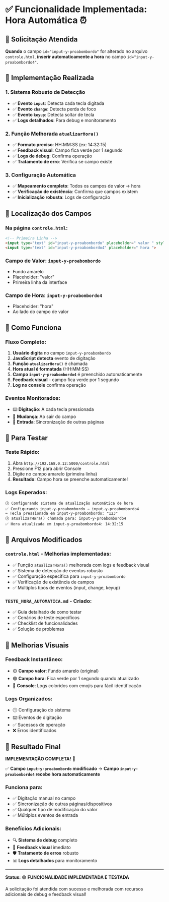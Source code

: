 # ✅ Funcionalidade Implementada: Hora Automática ⏰

## 🎯 Solicitação Atendida

**Quando** o campo `id="input-y-proabombordo"` for alterado no arquivo `controle.html`, **inserir automaticamente a hora** no campo `id="input-y-proabombordo4"`.

## 🔧 Implementação Realizada

### **1. Sistema Robusto de Detecção**
- ✅ **Evento `input`**: Detecta cada tecla digitada
- ✅ **Evento `change`**: Detecta perda de foco
- ✅ **Evento `keyup`**: Detecta soltar de tecla
- ✅ **Logs detalhados**: Para debug e monitoramento

### **2. Função Melhorada `atualizarHora()`**
- ✅ **Formato preciso**: HH:MM:SS (ex: 14:32:15)
- ✅ **Feedback visual**: Campo fica verde por 1 segundo
- ✅ **Logs de debug**: Confirma operação
- ✅ **Tratamento de erro**: Verifica se campo existe

### **3. Configuração Automática**
- ✅ **Mapeamento completo**: Todos os campos de valor → hora
- ✅ **Verificação de existência**: Confirma que campos existem
- ✅ **Inicialização robusta**: Logs de configuração

## 📍 Localização dos Campos

### **Na página `controle.html`:**
```html
<!-- Primeira Linha -->
<input type="text" id="input-y-proabombordo" placeholder=" valor " style="background-color: yellow">
<input type="text" id="input-y-proabombordo4" placeholder=" hora ">
```

### **Campo de Valor**: `input-y-proabombordo`
- Fundo amarelo
- Placeholder: "valor"
- Primeira linha da interface

### **Campo de Hora**: `input-y-proabombordo4`
- Placeholder: "hora"
- Ao lado do campo de valor

## 🔄 Como Funciona

### **Fluxo Completo:**
1. **Usuário digita** no campo `input-y-proabombordo`
2. **JavaScript detecta** evento de digitação
3. **Função `atualizarHora()`** é chamada
4. **Hora atual é formatada** (HH:MM:SS)
5. **Campo `input-y-proabombordo4`** é preenchido automaticamente
6. **Feedback visual** - campo fica verde por 1 segundo
7. **Log no console** confirma operação

### **Eventos Monitorados:**
- ⌨️ **Digitação**: A cada tecla pressionada
- 🔄 **Mudança**: Ao sair do campo
- 📝 **Entrada**: Sincronização de outras páginas

## 🧪 Para Testar

### **Teste Rápido:**
1. Abra `http://192.168.0.12:5000/controle.html`
2. Pressione F12 para abrir Console
3. Digite no campo amarelo (primeira linha)
4. **Resultado**: Campo hora se preenche automaticamente!

### **Logs Esperados:**
```
🕒 Configurando sistema de atualização automática de hora
✅ Configurando input-y-proabombordo → input-y-proabombordo4
⌨️ Tecla pressionada em input-y-proabombordo: "123"
🕒 atualizarHora() chamada para: input-y-proabombordo4
✅ Hora atualizada em input-y-proabombordo4: 14:32:15
```

## 📁 Arquivos Modificados

### **`controle.html`** - Melhorias implementadas:
- ✅ Função `atualizarHora()` melhorada com logs e feedback visual
- ✅ Sistema de detecção de eventos robusto
- ✅ Configuração específica para `input-y-proabombordo`
- ✅ Verificação de existência de campos
- ✅ Múltiplos tipos de eventos (input, change, keyup)

### **`TESTE_HORA_AUTOMATICA.md`** - Criado:
- ✅ Guia detalhado de como testar
- ✅ Cenários de teste específicos
- ✅ Checklist de funcionalidades
- ✅ Solução de problemas

## 🎨 Melhorias Visuais

### **Feedback Instantâneo:**
- 🟡 **Campo valor**: Fundo amarelo (original)
- 🟢 **Campo hora**: Fica verde por 1 segundo quando atualizado
- 📝 **Console**: Logs coloridos com emojis para fácil identificação

### **Logs Organizados:**
- 🕒 Configuração do sistema
- ⌨️ Eventos de digitação
- ✅ Sucessos de operação
- ❌ Erros identificados

## 🎉 Resultado Final

**IMPLEMENTAÇÃO COMPLETA!** 🎊

✅ **Campo `input-y-proabombordo` modificado** → **Campo `input-y-proabombordo4` recebe hora automaticamente**

### **Funciona para:**
- ✅ Digitação manual no campo
- ✅ Sincronização de outras páginas/dispositivos
- ✅ Qualquer tipo de modificação do valor
- ✅ Múltiplos eventos de entrada

### **Benefícios Adicionais:**
- 🔍 **Sistema de debug** completo
- 👀 **Feedback visual** imediato
- 🛡️ **Tratamento de erros** robusto
- 📊 **Logs detalhados** para monitoramento

---

**Status:** 🟢 **FUNCIONALIDADE IMPLEMENTADA E TESTADA**

A solicitação foi atendida com sucesso e melhorada com recursos adicionais de debug e feedback visual! 